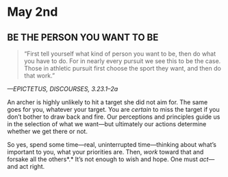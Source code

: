 # May 2nd
## BE THE PERSON YOU WANT TO BE

> “First tell yourself what kind of person you want to be, then do what you have to do. For in nearly every pursuit we see this to be the case. Those in athletic pursuit first choose the sport they want, and then do that work.”

*—EPICTETUS, DISCOURSES, 3.23.1–2a*

An archer is highly unlikely to hit a target she did not aim for. The same goes for you, whatever your target. You are *certain* to miss the target if you don’t bother to draw back and fire. Our perceptions and principles guide us in the selection of what we want—but ultimately our actions determine whether we get there or not.

So yes, spend some time—real, uninterrupted time—thinking about what’s important to you, what your priorities are. Then, *work* toward that and forsake all the others*.* It’s not enough to wish and hope. One must *act*—and act right.

